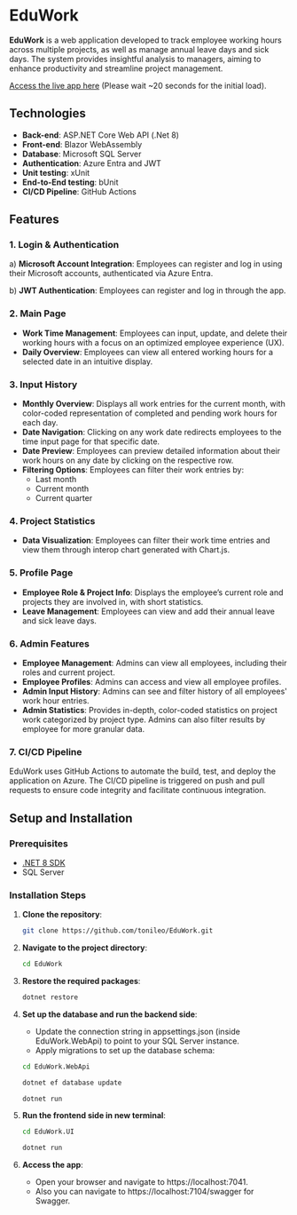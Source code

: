 # EduWork

**EduWork** is a web application developed to track employee working hours across multiple projects, as well as manage annual leave days and sick days. The system provides insightful analysis to managers, aiming to enhance productivity and streamline project management.

[Access the live app here](https://eduwork2024.azurewebsites.net/) (Please wait ~20 seconds for the initial load).

## Technologies

- **Back-end**: ASP.NET Core Web API (.Net 8)
- **Front-end**: Blazor WebAssembly
- **Database**: Microsoft SQL Server
- **Authentication**: Azure Entra and JWT
- **Unit testing**: xUnit
- **End-to-End testing**: bUnit
- **CI/CD Pipeline**: GitHub Actions

## Features

### 1. **Login & Authentication**
a) **Microsoft Account Integration**: Employees can register and log in using their Microsoft accounts, authenticated via Azure Entra.

b) **JWT Authentication**: Employees can register and log in through the app.
  
### 2. **Main Page**
- **Work Time Management**: Employees can input, update, and delete their working hours with a focus on an optimized employee experience (UX).
- **Daily Overview**: Employees can view all entered working hours for a selected date in an intuitive display.

### 3. **Input History**
- **Monthly Overview**: Displays all work entries for the current month, with color-coded representation of completed and pending work hours for each day.
- **Date Navigation**: Clicking on any work date redirects employees to the time input page for that specific date.
- **Date Preview**: Employees can preview detailed information about their work hours on any date by clicking on the respective row.
- **Filtering Options**: Employees can filter their work entries by:
  - Last month
  - Current month
  - Current quarter

### 4. **Project Statistics**
- **Data Visualization**: Employees can filter their work time entries and view them through interop chart generated with Chart.js.

### 5. **Profile Page**
- **Employee Role & Project Info**: Displays the employee’s current role and projects they are involved in, with short statistics.
- **Leave Management**: Employees can view and add their annual leave and sick leave days.

### 6. **Admin Features**
- **Employee Management**: Admins can view all employees, including their roles and current project.
- **Employee Profiles**: Admins can access and view all employee profiles.
- **Admin Input History**: Admins can see and filter history of all employees' work hour entries.
- **Admin Statistics**: Provides in-depth, color-coded statistics on project work categorized by project type. Admins can also filter results by employee for more granular data.

### 7. **CI/CD Pipeline**

EduWork uses GitHub Actions to automate the build, test, and deploy the application on Azure. The CI/CD pipeline is triggered on push and pull requests to ensure code integrity and facilitate continuous integration.

## Setup and Installation

### Prerequisites
- [.NET 8 SDK](https://dotnet.microsoft.com/download)
- SQL Server

### Installation Steps
1. **Clone the repository**:
   ```bash
   git clone https://github.com/tonileo/EduWork.git
   
2. **Navigate to the project directory**:
   ```bash
   cd EduWork

3. **Restore the required packages**:
   ```bash
   dotnet restore

4. **Set up the database and run the backend side**:
   - Update the connection string in appsettings.json (inside EduWork.WebApi) to point to your SQL Server instance.
   - Apply migrations to set up the database schema:

   ~~~ bash
   cd EduWork.WebApi
   ~~~
   ~~~ bash
   dotnet ef database update
   ~~~
   ~~~ bash
   dotnet run
   ~~~ 

5. **Run the frontend side in new terminal**:

   ~~~ bash
   cd EduWork.UI
   ~~~
   ~~~ bash
   dotnet run
   ~~~ 

7. **Access the app**:
   - Open your browser and navigate to https://localhost:7041.
   - Also you can navigate to https://localhost:7104/swagger for Swagger.
